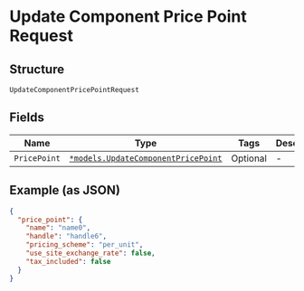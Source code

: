 
# Update Component Price Point Request

## Structure

`UpdateComponentPricePointRequest`

## Fields

| Name | Type | Tags | Description |
|  --- | --- | --- | --- |
| `PricePoint` | [`*models.UpdateComponentPricePoint`](../../doc/models/update-component-price-point.md) | Optional | - |

## Example (as JSON)

```json
{
  "price_point": {
    "name": "name0",
    "handle": "handle6",
    "pricing_scheme": "per_unit",
    "use_site_exchange_rate": false,
    "tax_included": false
  }
}
```

